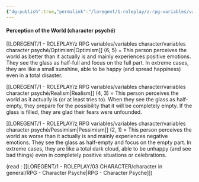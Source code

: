 ```yaml
---
{"dg-publish":true,"permalink":"/loregent/1-roleplay/z-rpg-variables/variables-character/variables-character-psyche/perception-of-the-world/","noteIcon":""}
---
```



#### Perception of the World (character psyché)

[[LOREGENT/1 - ROLEPLAY/z RPG variables/variables character/variables character psyché/Optimism\|Optimism]] (6, 5) = This person perceives the world as better than it actually is and mainly experiences positive emotions. They see the glass as half-full and focus on the full part. In extreme cases, they are like a small sunshine, able to be happy (and spread happiness) even in a total disaster.

[[LOREGENT/1 - ROLEPLAY/z RPG variables/variables character/variables character psyché/Realism\|Realism]] (4, 3) = This person perceives the world as it actually is (or at least tries to). When they see the glass as half-empty, they prepare for the possibility that it will be completely empty. If the glass is filled, they are glad their fears were unfounded.

[[LOREGENT/1 - ROLEPLAY/z RPG variables/variables character/variables character psyché/Pessimism\|Pessimism]] (2, 1) = This person perceives the world as worse than it actually is and mainly experiences negative emotions. They see the glass as half-empty and focus on the empty part. In extreme cases, they are like a total dark cloud, able to be unhappy (and see bad things) even in completely positive situations or celebrations.

(read : [[LOREGENT/1 - ROLEPLAY/03 CHARACTER/character in general/RPG - Character Psyche\|RPG - Character Psyche]])